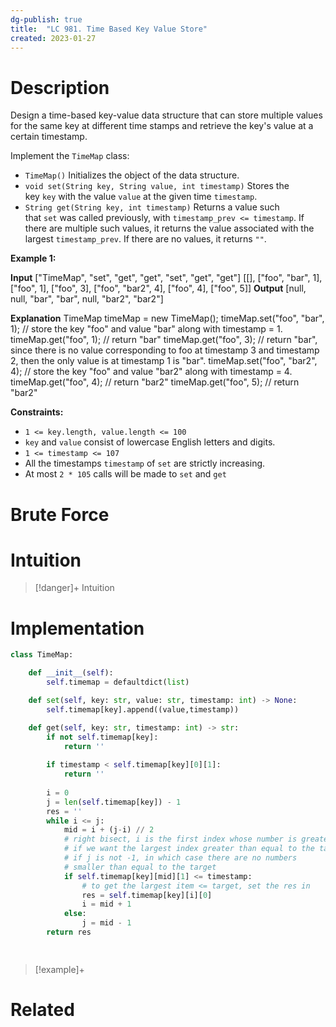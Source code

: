 ```yaml
---
dg-publish: true
title:  "LC 981. Time Based Key Value Store"
created: 2023-01-27
---
```



# Description
Design a time-based key-value data structure that can store multiple values for the same key at different time stamps and retrieve the key's value at a certain timestamp.

Implement the `TimeMap` class:

-   `TimeMap()` Initializes the object of the data structure.
-   `void set(String key, String value, int timestamp)` Stores the key `key` with the value `value` at the given time `timestamp`.
-   `String get(String key, int timestamp)` Returns a value such that `set` was called previously, with `timestamp_prev <= timestamp`. If there are multiple such values, it returns the value associated with the largest `timestamp_prev`. If there are no values, it returns `""`.

**Example 1:**

**Input**
["TimeMap", "set", "get", "get", "set", "get", "get"]
[[], ["foo", "bar", 1], ["foo", 1], ["foo", 3], ["foo", "bar2", 4], ["foo", 4], ["foo", 5]]
**Output**
[null, null, "bar", "bar", null, "bar2", "bar2"]

**Explanation**
TimeMap timeMap = new TimeMap();
timeMap.set("foo", "bar", 1);  // store the key "foo" and value "bar" along with timestamp = 1.
timeMap.get("foo", 1);         // return "bar"
timeMap.get("foo", 3);         // return "bar", since there is no value corresponding to foo at timestamp 3 and timestamp 2, then the only value is at timestamp 1 is "bar".
timeMap.set("foo", "bar2", 4); // store the key "foo" and value "bar2" along with timestamp = 4.
timeMap.get("foo", 4);         // return "bar2"
timeMap.get("foo", 5);         // return "bar2"

**Constraints:**

-   `1 <= key.length, value.length <= 100`
-   `key` and `value` consist of lowercase English letters and digits.
-   `1 <= timestamp <= 107`
-   All the timestamps `timestamp` of `set` are strictly increasing.
-   At most `2 * 105` calls will be made to `set` and `get`
# Brute Force
# Intuition

>[!danger]+ Intuition

# Implementation
```python
class TimeMap:

    def __init__(self):
        self.timemap = defaultdict(list)

    def set(self, key: str, value: str, timestamp: int) -> None:
        self.timemap[key].append((value,timestamp))

    def get(self, key: str, timestamp: int) -> str:
        if not self.timemap[key]:
            return ''
        
        if timestamp < self.timemap[key][0][1]:
            return ''
        
        i = 0
        j = len(self.timemap[key]) - 1
        res = ''
        while i <= j:
            mid = i + (j-i) // 2
            # right bisect, i is the first index whose number is greater than target
            # if we want the largest index greater than equal to the target, it is j
            # if j is not -1, in which case there are no numbers 
            # smaller than equal to the target
            if self.timemap[key][mid][1] <= timestamp:
	            # to get the largest item <= target, set the res in 
                res = self.timemap[key][i][0]
                i = mid + 1
            else:
                j = mid - 1
        return res

             

```

>[!example]+ 


# Related
